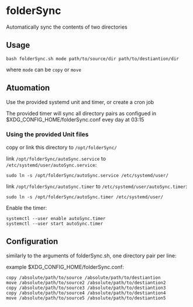 # folderSync

Automatically sync the contents of two directories

## Usage

```shell
bash folderSync.sh mode path/to/source/dir path/to/destiantion/dir
```

where `mode` can be `copy` or `move`

## Atuomation

Use the provided systemd unit and timer, or create a cron job

The provided timer will sync all directory pairs as configued in $XDG_CONFIG_HOME/folderSync.conf evey day at 03:15

### Using the provided Unit files

copy or link this directory to `/opt/folderSync/`

link `/opt/folderSync/autoSync.service` to `/etc/systemd/user/autoSync.service`:

```shell
sudo ln -s /opt/folderSync/autoSync.service /etc/systemd/user/
```

link `/opt/folderSync/autoSync.timer` to `/etc/systemd/user/autoSync.timer`:

```shell
sudo ln -s /opt/folderSync/autoSync.timer /etc/systemd/user/
```

Enable the timer:
```shell
systemctl --user enable autoSync.timer
systemctl --user start autoSync.timer
```

## Configuration

similarly to the arguments of folderSync.sh, one directory pair per line:

example $XDG_CONFIG_HOME/folderSync.conf:

```
copy /absolute/path/to/source /absolute/path/to/destiantion
move /absolute/path/to/source2 /absolute/path/to/destiantion2
copy /absolute/path/to/source3 /absolute/path/to/destiantion3
copy /absolute/path/to/source4 /absolute/path/to/destiantion4
move /absolute/path/to/source5 /absolute/path/to/destiantion5
```

